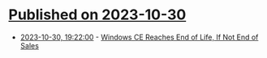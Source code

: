# [Published on 2023-10-30](index.md)

* [2023-10-30, 19:22:00](https://tech.slashdot.org/story/23/10/30/1722236/windows-ce-reaches-end-of-life-if-not-end-of-sales?utm_source=rss1.0mainlinkanon&utm_medium=feed) - [Windows CE Reaches End of Life, If Not End of Sales](https://tech.slashdot.org/story/23/10/30/1722236/windows-ce-reaches-end-of-life-if-not-end-of-sales?utm_source=rss1.0mainlinkanon&utm_medium=feed)
